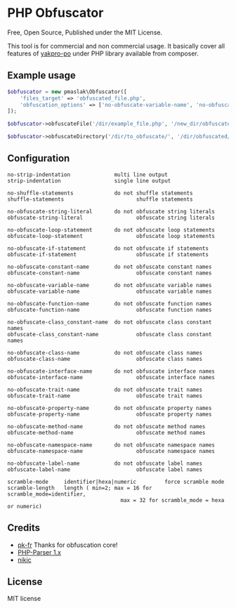 # PHP Obfuscator

Free, Open Source, Published under the MIT License.

This tool is for commercial and non commercial usage. It basically cover all features of [yakpro-po](https://github.com/pk-fr/yakpro-po)
under PHP library available from composer.

## Example usage
```php
$obfuscator = new pmaslak\Obfuscator([
    'files_target' => 'obfuscated_file.php',
    'obfuscation_options' => ['no-obfuscate-variable-name', 'no-obfuscate-method-name', 'no-obfuscate-class-name', 'no-obfuscate-property-name']
]);

$obfuscator->obfuscateFile('/dir/example_file.php', '/new_dir/obfuscated_file.php');

$obfuscator->obfuscateDirectory('/dir/to_obfuscate/', '/dir/obfuscated/');

```

## Configuration
    no-strip-indentation              multi line output
    strip-indentation                 single line output
    
    no-shuffle-statements             do not shuffle statements
    shuffle-statements                       shuffle statements
    
    no-obfuscate-string-literal       do not obfuscate string literals
    obfuscate-string-literal                 obfuscate string literals
    
    no-obfuscate-loop-statement       do not obfuscate loop statements
    obfuscate-loop-statement                 obfuscate loop statements
    
    no-obfuscate-if-statement         do not obfuscate if statements
    obfuscate-if-statement                   obfuscate if statements
    
    no-obfuscate-constant-name        do not obfuscate constant names
    obfuscate-constant-name                  obfuscate constant names
    
    no-obfuscate-variable-name        do not obfuscate variable names
    obfuscate-variable-name                  obfuscate variable names
    
    no-obfuscate-function-name        do not obfuscate function names
    obfuscate-function-name                  obfuscate function names
    
    no-obfuscate-class_constant-name  do not obfuscate class constant names
    obfuscate-class_constant-name            obfuscate class constant names
    
    no-obfuscate-class-name           do not obfuscate class names
    obfuscate-class-name                     obfuscate class names
    
    no-obfuscate-interface-name       do not obfuscate interface names
    obfuscate-interface-name                 obfuscate interface names
    
    no-obfuscate-trait-name           do not obfuscate trait names
    obfuscate-trait-name                     obfuscate trait names
    
    no-obfuscate-property-name        do not obfuscate property names
    obfuscate-property-name                  obfuscate property names
    
    no-obfuscate-method-name          do not obfuscate method names
    obfuscate-method-name                    obfuscate method names
    
    no-obfuscate-namespace-name       do not obfuscate namespace names
    obfuscate-namespace-name                 obfuscate namespace names
    
    no-obfuscate-label-name           do not obfuscate label names
    obfuscate-label-name                     obfuscate label names
    
    scramble-mode     identifier|hexa|numeric         force scramble mode
    scramble-length   length ( min=2; max = 16 for scramble_mode=identifier,
                                        max = 32 for scramble_mode = hexa or numeric)


## Credits
- [pk-fr](https://github.com/pk-fr) Thanks for obfuscation core!
- [PHP-Parser 1.x](https://github.com/nikic/PHP-Parser/tree/1.x)
- [nikic](https://github.com/nikic)


## License
MIT license 
